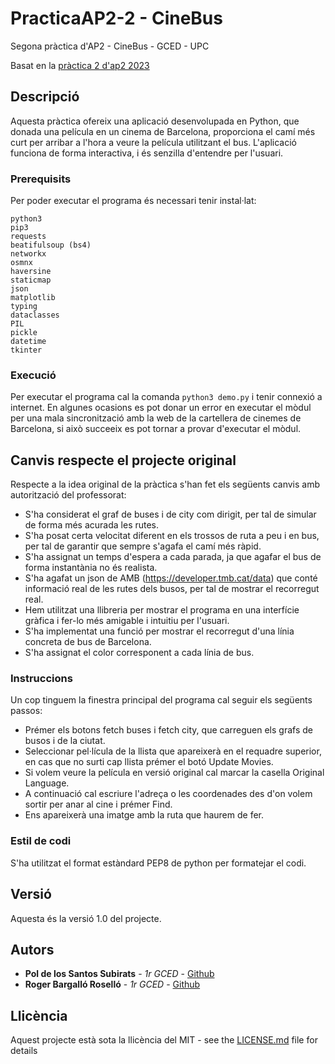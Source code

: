 # PracticaAP2-2 - CineBus
Segona pràctica d'AP2 - CineBus - GCED - UPC

Basat en la [pràctica 2 d'ap2 2023](https://github.com/jordi-petit/ap2-cinebus-2023)

## Descripció

Aquesta pràctica ofereix una aplicació desenvolupada en Python, que donada una película en un cinema de Barcelona, proporciona el camí més curt per arribar a l'hora a veure la película utilitzant el bus.
L'aplicació funciona de forma interactiva, i és senzilla d'entendre per l'usuari.

### Prerequisits

Per poder executar el programa és necessari tenir instal·lat:

```
python3
pip3
requests
beatifulsoup (bs4)
networkx 
osmnx
haversine
staticmap 
json
matplotlib
typing
dataclasses
PIL
pickle
datetime
tkinter
```

### Execució

Per executar el programa cal la comanda ```python3 demo.py``` i tenir connexió a internet.
En algunes ocasions es pot donar un error en executar el mòdul per una mala sincronització amb la web de la cartellera de cinemes de Barcelona, si això succeeix es pot tornar a provar d'executar el mòdul.

## Canvis respecte el projecte original

Respecte a la idea original de la pràctica s'han fet els següents canvis amb autorització del professorat:
* S'ha considerat el graf de buses i de city com dirigit, per tal de simular de forma més acurada les rutes.
* S'ha posat certa velocitat diferent en els trossos de ruta a peu i en bus, per tal de garantir que sempre s'agafa el camí més ràpid.
* S'ha assignat un temps d'espera a cada parada, ja que agafar el bus de forma instantània no és realista.
* S'ha agafat un json de AMB (https://developer.tmb.cat/data) que conté informació real de les rutes dels busos, per tal de mostrar el recorregut real.
* Hem utilitzat una llibreria per mostrar el programa en una interfície gràfica i fer-lo més amigable i intuitiu per l'usuari.
* S'ha implementat una funció per mostrar el recorregut d'una línia concreta de bus de Barcelona.
* S'ha assignat el color corresponent a cada línia de bus.

### Instruccions

Un cop tinguem la finestra principal del programa cal seguir els següents passos:
* Prémer els botons fetch buses i fetch city, que carreguen els grafs de busos i de la ciutat.
* Seleccionar pel·lícula de la llista que apareixerà en el requadre superior, en cas que no surti cap llista prémer el botó Update Movies.
* Si volem veure la película en versió original cal marcar la casella Original Language.
* A continuació cal escriure l'adreça o les coordenades des d'on volem sortir per anar al cine i prémer Find.
* Ens apareixerà una imatge amb la ruta que haurem de fer.

### Estil de codi

S'ha utilitzat el format estàndard PEP8 de python per formatejar el codi.

## Versió

Aquesta és la versió 1.0 del projecte. 

## Autors

* **Pol de los Santos Subirats** - *1r GCED* - [Github](https://github.com/PDelos)
* **Roger Bargalló Roselló** - *1r GCED* - [Github](https://github.com/rbargallor)

## Llicència
Aquest projecte està sota la llicència del MIT - see the [LICENSE.md](LICENSE.md) file for details

